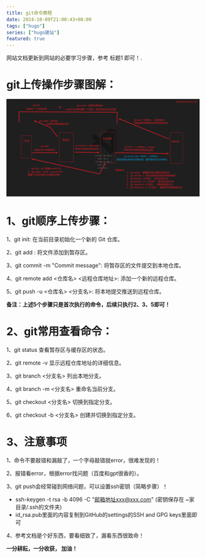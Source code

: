 ```yaml
---
title: git命令教程
date: 2024-10-09T21:00:43+08:00
tags: ["hugo"]
series: ["hugo建站"]
featured: true
---
```

网站文档更新到网站的必要学习步骤，参考 标题1 即可！.

<!--more-->

#     git上传操作步骤图解：

![git总结](/images/blog/git总结.png)



# 1、git顺序上传步骤：

1、git init: 在当前目录初始化一个新的 Git 仓库。

2、git add <file>: 将文件添加到暂存区。

3、git commit -m "Commit message": 将暂存区的文件提交到本地仓库。

4、git remote add <仓库名> <远程仓库地址>: 添加一个新的远程仓库。

5、git push -u <仓库名> <分支名>: 将本地提交推送到远程仓库。

**备注：上述5个步骤只是首次执行的命令，后续只执行2、3、5即可！**



# 2、git常用查看命令：

1、git status     查看暂存区与缓存区的状态。

2、git remote -v   显示远程仓库地址的详细信息。

3、git branch <分支名>     列出本地分支。

4、git branch -m <分支名>     重命名当前分支。

5、git checkout <分支名>     切换到指定分支。

6、git checkout -b <分支名>     创建并切换到指定分支。



# 3、注意事项

1、命令不要敲错和漏敲了，一个字母敲错就error，很难发现的！

2、报错看error，根据error找问题（百度和gpt很香的）。

3、git push会经常碰到网络问题，可以设置ssh密钥（简略步骤）！

-    ssh-keygen -t rsa -b 4096 -C "邮箱地址xxx@xxx.com"  (密钥保存在 ~家目录/.ssh的文件夹)
-    id_rsa.pub里面的内容复制到GitHub的settings的SSH and GPG keys里面即可

4、参考文档是个好东西，要看细致了，漏看东西很致命！



**一分耕耘，一分收获，       加油！**     



​																																
